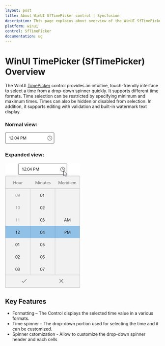 ```yaml
---
layout: post
title: About WinUI SfTimePicker control | Syncfusion
description: This page explains about overview of the WinUI SfTimePicker control and its overall customization features.
platform: winui
control: SfTimePicker
documentation: ug
---
```


# WinUI TimePicker (SfTimePicker) Overview

The WinUI [TimePicker]() control provides an intuitive, touch-friendly interface to select a time from a drop-down spinner quickly. It supports different time formats. Time selection can be restricted by specifying minimum and maximum times. Times can also be hidden or disabled from selection. In addition, it supports editing with validation and built-in watermark text display.

### Normal view:

![SfTimePicker with normal view](Overview_images/Overview_img1.png)

### Expanded view:

![SfTimePicker with dropdown time selector](Overview_images/Overview_img2.png)

## Key Features

* Formatting – The Control displays  the selected time value in a various formats.
* Time spinner – The drop-down portion used for selecting the time and it can be customized.
* Spinner cstomization - Allow to customize the drop-down spinner header and each cells
